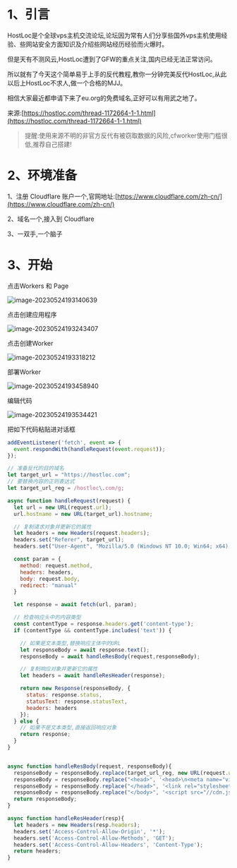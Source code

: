 # 1、引言

HostLoc是个全球vps主机交流论坛,论坛因为常有人们分享些国外vps主机使用经验、些网站安全方面知识及介绍些网站经历经验而火爆时。

但是天有不测风云,HostLoc遭到了GFW的重点关注,国内已经无法正常访问。

所以就有了今天这个简单易于上手的反代教程,教你一分钟完美反代HostLoc,从此以后上HostLoc不求人,做一个合格的MJJ。

相信大家最近都申请下来了eu.org的免费域名,正好可以有用武之地了。

来源:[https://hostloc.com/thread-1172664-1-1.html](https://hostloc.com/thread-1172664-1-1.html)

> 提醒:使用来源不明的非官方反代有被窃取数据的风险,cfworker使用门槛很低,推荐自己搭建!

# 2、环境准备

1、注册 Cloudflare 账户一个,官网地址:[https://www.cloudflare.com/zh-cn/](https://www.cloudflare.com/zh-cn/)

2、域名一个,接入到 Cloudflare

3、一双手,一个脑子

# 3、开始

点击Workers 和 Page

![image-20230524193140639](https://cdn.jsdelivr.net/gh/ZengHuuu/images/img/202305241931856.webp)

点击创建应用程序

![image-20230524193243407](https://cdn.jsdelivr.net/gh/ZengHuuu/images/img/202305241932630.webp)

点击创建Worker

![image-20230524193318212](https://cdn.jsdelivr.net/gh/ZengHuuu/images/img/202305241933427.webp)

部署Worker

![image-20230524193458940](https://cdn.jsdelivr.net/gh/ZengHuuu/images/img/202305241934164.webp)

编辑代码

![image-20230524193534421](https://cdn.jsdelivr.net/gh/ZengHuuu/images/img/202305241935647.webp)

把如下代码粘贴进对话框

```js
addEventListener('fetch', event => {
  event.respondWith(handleRequest(event.request));  
});

// 准备反代的目的域名  
let target_url = "https://hostloc.com";
// 要替换内容的正则表达式
let target_url_reg = /hostloc\.com/g;

async function handleRequest(request) {
  let url = new URL(request.url);
  url.hostname = new URL(target_url).hostname;   

  // 复制请求对象并更新它的属性
  let headers = new Headers(request.headers);
  headers.set("Referer", target_url);
  headers.set("User-Agent", "Mozilla/5.0 (Windows NT 10.0; Win64; x64) AppleWebKit/537.36 (KHTML, like Gecko) Chrome/113.0.0.0 Safari/537.36");

  const param = {    
    method: request.method,
    headers: headers,
    body: request.body,
    redirect: "manual"  
  }  

  let response = await fetch(url, param);   

  // 检查响应头中的内容类型  
  const contentType = response.headers.get('content-type');
  if (contentType && contentType.includes('text')) {

    // 如果是文本类型,替换响应主体中的URL
    let responseBody = await response.text(); 
    responseBody = await handleResBody(request,responseBody);     

    // 复制响应对象并更新它的属性
    let headers = await handleResHeader(response);    

    return new Response(responseBody, {
      status: response.status,
      statusText: response.statusText,  
      headers: headers
    });
  } else {   
    // 如果不是文本类型,直接返回响应对象
    return response;
  }  
}


async function handleResBody(request, responseBody){
  responseBody = responseBody.replace(target_url_reg, new URL(request.url).hostname);
  responseBody = responseBody.replace("<head>", '<head>\n<meta name="viewport" content="width=device-width, initial-scale=1.0, maximum-scale=1.0, user-scalable=no">');
  responseBody = responseBody.replace("</head>", '<link rel="stylesheet" type="text/css" href="//cdn.jsdelivr.net/gh/lifespy/css-and-js-hub/css/responsive.css">\n</head>');
  responseBody = responseBody.replace("</body>", '<script src="//cdn.jsdelivr.net/gh/lifespy/css-and-js-hub/js/polish.js" type="text/javascript"></script>\n</body>'); 
  return responseBody;
}

async function handleResHeader(resp){
  let headers = new Headers(resp.headers);
  headers.set('Access-Control-Allow-Origin', '*');
  headers.set('Access-Control-Allow-Methods', 'GET');  
  headers.set('Access-Control-Allow-Headers', 'Content-Type');
  return headers; 
}
